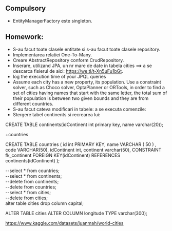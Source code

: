 Compulsory
-
- EntityManagerFactory este singleton.


Homework:
-
- S-au facut toate clasele entitate si s-au facut toate clasele repository.
- Implementarea relatiei One-To-Many.
- Creare AbstractRepository conform  CrudRepository.
- Inserare, utilizand JPA, un nr mare de date in tabela cities ==> a se descarca fisierul de aici: https://we.tl/t-Xn5uFu1bGt.
- log the execution time of your JPQL queries
- Assume each city has a new property, its population. Use a constraint solver, such as Choco solver, OptaPlanner or ORTools, in order to find a set of cities having names that start with the same letter, the total sum of their population is between two given bounds and they are from different countries.
- S-au facut cateva modificari in tabele: a se executa comenzile:
- Stergere tabel continents si recrearea lui:

CREATE TABLE continents(idContinent int primary key,
                        name varchar(20));

+countries

CREATE TABLE countries (
	id int PRIMARY KEY,
	name VARCHAR ( 50 ) ,
	code VARCHAR(50),
	idContinent int,
	continent varchar(50),
	CONSTRAINT fk_continent
      FOREIGN KEY(idContinent) 
	  REFERENCES continents(idContinent)
);

--select * from countries; <br>
--select * from continents; <br>
--delete from continents; <br>
--delete from countries; <br>
--select * from cities; <br>
--delete from cities; <br>
alter table cities drop column capital;

ALTER TABLE cities ALTER COLUMN longitude TYPE varchar(300);

https://www.kaggle.com/datasets/juanmah/world-cities



